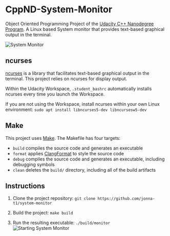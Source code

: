 # CppND-System-Monitor

Object Oriented Programming Project of the [Udacity C++ Nanodegree Program](https://www.udacity.com/course/c-plus-plus-nanodegree--nd213). 
A Linux based System monitor that provides text-based graphical output in the terminal.

![System Monitor](images/monitor.png)

## ncurses
[ncurses](https://www.gnu.org/software/ncurses/) is a library that facilitates text-based graphical output in the terminal. This project relies on ncurses for display output.

Within the Udacity Workspace, `.student_bashrc` automatically installs ncurses every time you launch the Workspace.

If you are not using the Workspace, install ncurses within your own Linux environment: `sudo apt install libncurses5-dev libncursesw5-dev`

## Make
This project uses [Make](https://www.gnu.org/software/make/). The Makefile has four targets:
* `build` compiles the source code and generates an executable
* `format` applies [ClangFormat](https://clang.llvm.org/docs/ClangFormat.html) to style the source code
* `debug` compiles the source code and generates an executable, including debugging symbols
* `clean` deletes the `build/` directory, including all of the build artifacts

## Instructions

1. Clone the project repository: `git clone https://github.com/jonna-t1/system-monitor`

2. Build the project: `make build`

3. Run the resulting executable: `./build/monitor`
![Starting System Monitor](images/starting_monitor.png)
